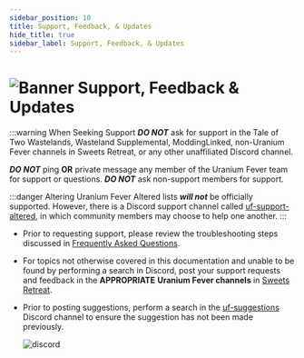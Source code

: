 ```yaml
---
sidebar_position: 10
title: Support, Feedback, & Updates
hide_title: true
sidebar_label: Support, Feedback, & Updates
---
```


# ![Banner Support, Feedback & Updates](https://github.com/user-attachments/assets/5e5b2ad8-8efa-4950-baa4-d315a3f252cf)

:::warning When Seeking Support
***DO NOT*** ask for support in the Tale of Two Wastelands, Wasteland Supplemental, ModdingLinked, non-Uranium Fever channels in Sweets Retreat, or any other unaffiliated Discord channel.

***DO NOT*** ping **OR** private message any member of the Uranium Fever team for support or questions. ***DO NOT*** ask non-support members for support.

:::danger Altering Uranium Fever
Altered lists ***will not*** be officially supported. However, there is a Discord support channel called [uf-support-altered](https://discord.com/channels/1247305852738736219/1295564372978040906), in which community members may choose to help one another.
:::

- Prior to requesting support, please review the troubleshooting steps discussed in [Frequently Asked Questions](https://uraniumfever.net/docs/frequentlyaskedquestions).
- For topics not otherwise covered in this documentation and unable to be found by performing a search in Discord, post your support requests and feedback in the **APPROPRIATE** **Uranium Fever channels** in [Sweets Retreat](https://discord.gg/Uu6gZZSaeA).
- Prior to posting suggestions, perform a search in the [uf-suggestions](https://discord.com/channels/1247305852738736219/1307480145413804132) Discord channel to ensure the suggestion has not been made previously.

	![discord](https://discord.gg/vUNsFx7AGu)
